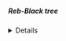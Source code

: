 ##### Reb-Black tree
<details>
What is rea-black tree:
- Reb-Black tree: a balanced binay serach tree.

The rules:
- Every node is red or black
- Root is always black
- New insertions are always red
- Every path from root to leaf has the same number of BLACK nodes
- No path can have two consecutive RED nodes
- Nulls are BLACK 

References:
- [Red Black Tree 1 The Rules](https://www.youtube.com/watch?v=-dD-EaZ29hs&ab_channel=JSConf)
- [Red Black Trees 2 Example of building a tree](https://www.youtube.com/watch?v=v6eDztNiJwo&ab_channel=RobEdwards)
</details>